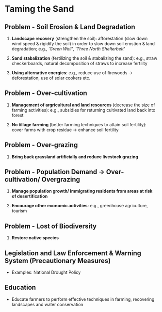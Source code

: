 # Taming the Sand

## Problem - Soil Erosion & Land Degradation

1. **Landscape recovery** (strengthen the soil): afforestation (slow down wind speed & rigidify the soil) in order to slow down soil erostion & land degradation; e.g., *'Green Wall'*, *'Three North Shelterbelt'*

2. **Sand stabalization** (fertilizing the soil & stabalizing the sand): e.g., straw checkerboards, natural decomposition of straws to increase fertility

3. **Using alternative energies**: e.g., reduce use of firewoods -> deforestation, use of solar cookers etc.

## Problem - Over-cultivation

1. **Management of argricultural and land resources** (decrease the size of farming activities): e.g., subsidies for returning cultivated land back into forest

2. **No tillage farming** (better farming techniques to attain soil fertility): cover farms with crop residue -> enhance soil fertility

## Problem - Over-grazing

1. **Bring back grassland artificially and reduce livestock grazing**

## Problem - Population Demand -> Over-cultivation/ Overgrazing

1. **Manage population growth/ immigrating residents from areas at risk of desertification**

2. **Encourage other economic activities**: e.g., greenhouse agriculture, tourism

## Problem - Lost of Biodiversity

1. **Restore native species**

## Legislation and Law Enforcement & Warning System (Precautionary Measures)

- Examples: National Drought Policy

## Education

- Educate farmers to perform effective techniques in farming, recovering landscapes and water conservation
